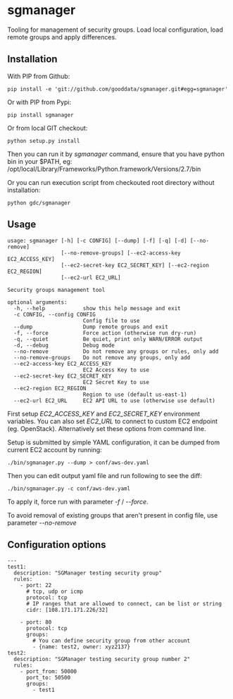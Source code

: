 # sgmanager

Tooling for management of security groups.
Load local configuration, load remote groups and apply differences.

## Installation
With PIP from Github:

	pip install -e 'git://github.com/gooddata/sgmanager.git#egg=sgmanager'

Or with PIP from Pypi:

	pip install sgmanager

Or from local GIT checkout:

	python setup.py install

Then you can run it by *sgmanager* command, ensure that you have python bin in your $PATH, eg:
/opt/local/Library/Frameworks/Python.framework/Versions/2.7/bin

Or you can run execution script from checkouted root directory without installation:

	python gdc/sgmanager

## Usage
	usage: sgmanager [-h] [-c CONFIG] [--dump] [-f] [-q] [-d] [--no-remove]
					 [--no-remove-groups] [--ec2-access-key EC2_ACCESS_KEY]
					 [--ec2-secret-key EC2_SECRET_KEY] [--ec2-region EC2_REGION]
					 [--ec2-url EC2_URL]

	Security groups management tool

	optional arguments:
	  -h, --help            show this help message and exit
	  -c CONFIG, --config CONFIG
							Config file to use
	  --dump                Dump remote groups and exit
	  -f, --force           Force action (otherwise run dry-run)
	  -q, --quiet           Be quiet, print only WARN/ERROR output
	  -d, --debug           Debug mode
	  --no-remove           Do not remove any groups or rules, only add
	  --no-remove-groups    Do not remove any groups, only add
	  --ec2-access-key EC2_ACCESS_KEY
							EC2 Access Key to use
	  --ec2-secret-key EC2_SECRET_KEY
							EC2 Secret Key to use
	  --ec2-region EC2_REGION
							Region to use (default us-east-1)
	  --ec2-url EC2_URL     EC2 API URL to use (otherwise use default)

First setup *EC2\_ACCESS\_KEY* and *EC2\_SECRET\_KEY* environment variables. You can also set *EC2\_URL* to connect to custom EC2 endpoint (eg. OpenStack).
Alternatively set these options from command line.

Setup is submitted by simple YAML configuration, it can be dumped from current EC2 account by running:

	./bin/sgmanager.py --dump > conf/aws-dev.yaml

Then you can edit output yaml file and run following to see the diff:

	./bin/sgmanager.py -c conf/aws-dev.yaml

To apply it, force run with parameter *-f* / *--force*.

To avoid removal of existing groups that aren't present in config file, use parameter *--no-remove*

## Configuration options
	---
	test1:
	  description: "SGManager testing security group"
	  rules:
		- port: 22
		  # tcp, udp or icmp
		  protocol: tcp
		  # IP ranges that are allowed to connect, can be list or string
		  cidr: [108.171.171.226/32]

		- port: 80
		  protocol: tcp
		  groups:
			# You can define security group from other account
			- {name: test2, owner: xyz2137}
	test2:
	  description: "SGManager testing security group number 2"
	  rules:
		- port_from: 50000
		  port_to: 50500
		  groups:
			- test1
